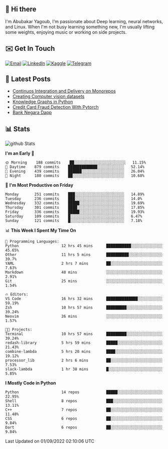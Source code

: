 ## 👋 Hi there

I'm Abubakar Yagoub, I'm passionate about Deep learning, neural networks, and
Linux. When I'm not busy learning something new, I'm usually lifting some
weights, enjoying music or working on side projects.

## ✉️ Get In Touch

[![Email](https://img.shields.io/badge/Email-f1f1f1?style=for-the-badge&logo=gmail&logoColor=0f111a)](mailto:git@blacksuan19.dev)
[![LinkedIn](https://img.shields.io/badge/LinkedIn-0077B5?style=for-the-badge&logo=linkedin&logoColor=white)](https://www.linkedin.com/in/blacksuan19/)
[![Kaggle](https://img.shields.io/badge/Kaggle-5acfff?style=for-the-badge&logo=kaggle&logoColor=white)](http://kaggle.com/abubakaryagob/)
[![Telegram](https://img.shields.io/badge/Telegram-2CA5E0?style=for-the-badge&logo=telegram&logoColor=white)](https://t.me/blacksuan19)

## 📩 Latest Posts

<!-- BLOG-POST-LIST:START -->
- [Continuos Integration and Delivery on Monorepos](http://blacksuan19.dev/blog/github-actions-monorepos/)
- [Creating Computer vision datasets](http://blacksuan19.dev/blog/creating-datasets/)
- [Knowledge Graphs in Python](http://blacksuan19.dev/projects/Knowledge_Graphs/)
- [Credit Card Fraud Detection With Pytorch](http://blacksuan19.dev/projects/credit-card-fraud-detection-with-pytorch/)
- [Bank Negara Dapp](http://blacksuan19.dev/projects/bank-negara/)
<!-- BLOG-POST-LIST:END -->

## 📊 Stats

![github Stats](https://github-readme-stats.vercel.app/api?username=blacksuan19&theme=github_dark&show_icons=true&count_private=true&custom_title=Github%20Stats&hide_border=true)

<!--START_SECTION:waka-->
**I'm an Early 🐤** 

```text
🌞 Morning    188 commits    ██░░░░░░░░░░░░░░░░░░░░░░░   11.15% 
🌆 Daytime    879 commits    █████████████░░░░░░░░░░░░   52.14% 
🌃 Evening    439 commits    ██████░░░░░░░░░░░░░░░░░░░   26.04% 
🌙 Night      180 commits    ██░░░░░░░░░░░░░░░░░░░░░░░   10.68%

```
📅 **I'm Most Productive on Friday** 

```text
Monday       251 commits    ███░░░░░░░░░░░░░░░░░░░░░░   14.89% 
Tuesday      236 commits    ███░░░░░░░░░░░░░░░░░░░░░░   14.0% 
Wednesday    332 commits    █████░░░░░░░░░░░░░░░░░░░░   19.69% 
Thursday     301 commits    ████░░░░░░░░░░░░░░░░░░░░░   17.85% 
Friday       336 commits    █████░░░░░░░░░░░░░░░░░░░░   19.93% 
Saturday     109 commits    █░░░░░░░░░░░░░░░░░░░░░░░░   6.47% 
Sunday       121 commits    █░░░░░░░░░░░░░░░░░░░░░░░░   7.18%

```


📊 **This Week I Spent My Time On** 

```text
💬 Programming Languages: 
Python                   12 hrs 45 mins      ███████████░░░░░░░░░░░░░░   45.65% 
Other                    11 hrs 5 mins       ██████████░░░░░░░░░░░░░░░   39.7% 
YAML                     2 hrs 7 mins        ██░░░░░░░░░░░░░░░░░░░░░░░   7.63% 
Markdown                 48 mins             ░░░░░░░░░░░░░░░░░░░░░░░░░   2.91% 
Git                      25 mins             ░░░░░░░░░░░░░░░░░░░░░░░░░   1.54%

🔥 Editors: 
VS Code                  16 hrs 32 mins      ██████████████░░░░░░░░░░░   59.19% 
Zsh                      10 hrs 57 mins      █████████░░░░░░░░░░░░░░░░   39.24% 
Neovim                   26 mins             ░░░░░░░░░░░░░░░░░░░░░░░░░   1.57%

🐱‍💻 Projects: 
Terminal                 10 hrs 57 mins      █████████░░░░░░░░░░░░░░░░   39.24% 
redash-library           5 hrs 59 mins       █████░░░░░░░░░░░░░░░░░░░░   21.43% 
combine-lambda           5 hrs 20 mins       ████░░░░░░░░░░░░░░░░░░░░░   19.12% 
processor_lib            2 hrs 6 mins        ██░░░░░░░░░░░░░░░░░░░░░░░   7.53% 
slack-lambda             1 hr 38 mins        █░░░░░░░░░░░░░░░░░░░░░░░░   5.85%

```

**I Mostly Code in Python** 

```text
Python                   14 repos            █████░░░░░░░░░░░░░░░░░░░░   22.95% 
Shell                    8 repos             ███░░░░░░░░░░░░░░░░░░░░░░   13.11% 
C++                      7 repos             ██░░░░░░░░░░░░░░░░░░░░░░░   11.48% 
CSS                      6 repos             ██░░░░░░░░░░░░░░░░░░░░░░░   9.84% 
Dart                     6 repos             ██░░░░░░░░░░░░░░░░░░░░░░░   9.84%

```



 Last Updated on 01/09/2022 02:10:06 UTC
<!--END_SECTION:waka-->

